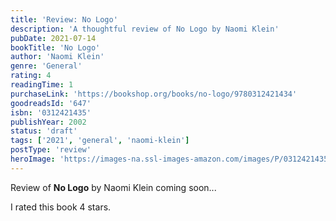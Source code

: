 ```yaml
---
title: 'Review: No Logo'
description: 'A thoughtful review of No Logo by Naomi Klein'
pubDate: 2021-07-14
bookTitle: 'No Logo'
author: 'Naomi Klein'
genre: 'General'
rating: 4
readingTime: 1
purchaseLink: 'https://bookshop.org/books/no-logo/9780312421434'
goodreadsId: '647'
isbn: '0312421435'
publishYear: 2002
status: 'draft'
tags: ['2021', 'general', 'naomi-klein']
postType: 'review'
heroImage: 'https://images-na.ssl-images-amazon.com/images/P/0312421435.01.L.jpg'
---
```


Review of **No Logo** by Naomi Klein coming soon...

I rated this book 4 stars.